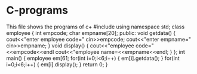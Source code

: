 # C-programs
This file shows the programs of c+
#include<iostream>
 using namespace std;
class employee
{
int empcode;
char empname[20];
 public:
 void getdata()
 {
cout<<"enter employee code="
cin>>empcode;
cout<<"enter empname="
cin>>empname;
}
void display()
{
cout<<"employee code="<<empcode<<endl
cout<<"employee name=<<empname<<endl;
}
};
int main()
{
employee em[61;
for(int i=0;i<6;i++)
{
em[i].getdata();
}
for(int i=0;i<6;i++)
{
em[i].display();
}
return 0;
}
